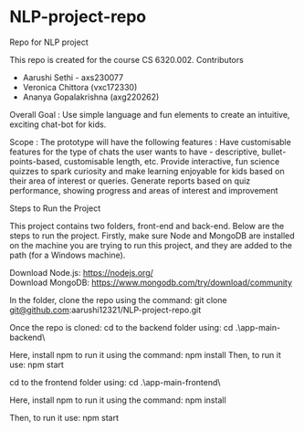 # NLP-project-repo
Repo for NLP project

This repo is created for the course CS 6320.002. 
Contributors
- Aarushi Sethi - axs230077
- Veronica Chittora (vxc172330)
- Ananya Gopalakrishna (axg220262)

Overall Goal :
Use simple language and fun elements to create an intuitive, exciting chat-bot
for kids.

Scope :
The prototype will have the following features : 
Have customisable features for the type of chats the user wants to have -
descriptive, bullet-points-based, customisable length, etc.
Provide interactive, fun science quizzes to spark curiosity and make learning
enjoyable for kids based on their area of interest or queries.
Generate reports based on quiz performance, showing progress and areas of
interest and improvement


Steps to Run the Project

This project contains two folders, front-end and back-end. Below are the steps to run the project. Firstly, make sure Node and MongoDB are installed on the machine you are trying to run this project, and they are added to the path (for a Windows machine).

Download Node.js: https://nodejs.org/  
Download MongoDB: https://www.mongodb.com/try/download/community

In the folder, clone the repo using the command:
git clone git@github.com:aarushi12321/NLP-project-repo.git

Once the repo is cloned:
cd to the backend folder using:
cd .\app-main-backend\

Here, install npm to run it using the command:
npm install
Then, to run it use:
npm start

cd to the frontend folder using:
cd .\app-main-frontend\

Here, install npm to run it using the command:
npm install

Then, to run it use:
npm start